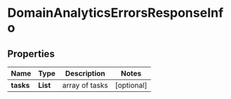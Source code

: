 # DomainAnalyticsErrorsResponseInfo


## Properties

| Name | Type | Description | Notes |
|------------ | ------------- | ------------- | -------------|
**tasks** | **List<DomainAnalyticsErrorsTaskInfo>** | array of tasks |[optional]|